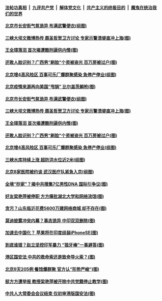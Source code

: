 

####  [法轮功真相](../../../../basic/blob/master/README.md?t=06222202) &nbsp;|&nbsp; [九评共产党](../../../../9ping.md/blob/master/README.md?t=06222202) &nbsp;|&nbsp; [解体党文化](../../../../jtdwh.md/blob/master/README.md?t=06222202)  &nbsp;|&nbsp; [共产主义的终极目的](../../../../gczydzjmd.md/blob/master/README.md?t=06222202) &nbsp;|&nbsp; [魔鬼在统治我们的世界](../../../../mgztzwmdsj.md/blob/master/README.md?t=06222202) 


#### [北京市长安街气氛诡异 布满武警便衣(组图)](../pages/p1/937327.md?t=06222202) 

#### [三峡大坝文微博热传 聂圣哲贺卫方讨论 专家示警溃堤直冲上海(图)](../pages/p1/937289.md?t=06222202) 

#### [王全璋落泪 首次揭遭酷刑逼供内情(图)](../pages/p1/937296.md?t=06222202) 

#### [还敢人脸识别？广西男“刷脸”个资被盗光 百万房被过户(图)](../pages/p1/937282.md?t=06222202) 

#### [北京增4高风险区 百事可乐厂爆群聚感染 急停产停业(组图)](../pages/p1/937274.md?t=06222202) 


#### [北京疫情来源再向美国“甩锅” 比尔盖茨躺枪(图)](../pages/p1/937336.md?t=06222202) 

#### [北京市长安街气氛诡异 布满武警便衣(组图)](../pages/p1/937327.md?t=06222202) 

#### [三峡大坝文微博热传 聂圣哲贺卫方讨论 专家示警溃堤直冲上海(图)](../pages/p1/937289.md?t=06222202) 

#### [王全璋落泪 首次揭遭酷刑逼供内情(图)](../pages/p1/937296.md?t=06222202) 

#### [还敢人脸识别？广西男“刷脸”个资被盗光 百万房被过户(图)](../pages/p1/937282.md?t=06222202) 

#### [北京增4高风险区 百事可乐厂爆群聚感染 急停产停业(组图)](../pages/p1/937274.md?t=06222202) 

#### [三峡水库持续上涨 超防洪水位近2米(组图)](../pages/p1/937254.md?t=06222202) 

#### [北京8家医院被约谈 武汉医疗队紧急入京(组图)](../pages/p1/937255.md?t=06222202) 

#### [全境“抄家”？揭中共搜集7亿男性DNA 国际引争议(图)](../pages/p1/937216.md?t=06222202) 

#### [好友梁艳萍被停职 方方痛批湖北大学和网络流氓(图)](../pages/p1/937215.md?t=06222202) 

#### [贪污？山东临沂花费5600万建网络商城 却不存在(图)](../pages/p1/937223.md?t=06222202) 

#### [莫迪披露冲突内幕？事态诡异 中印双双删除(图)](../pages/p1/937207.md?t=06222202) 

#### [加速去中国化？ 苹果将在印度组装iPhoneSE(图)](../pages/p1/937185.md?t=06222202) 

#### [到底谁错？赵立坚控印军暴力 “狼牙棒”一事避答(图)](../pages/p1/937199.md?t=06222202) 

#### [港区国安法 中共的救命索还是致命导火索？(图)](../pages/p1/937194.md?t=06222202) 

#### [北京9天205例 餐馆爆群聚 官方认“形势严峻”(图)](../pages/p1/937189.md?t=06222202) 


#### [挺方方遭举报 教授梁艳萍被开除中共党籍停止教学(图)](../pages/p1/937155.md?t=06222202) 

#### [中共人大常委会会议结束 仅初审港版国安法(图)](../pages/p1/937151.md?t=06222202) 


